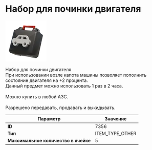 # Набор для починки двигателя

![Item Image](../img/7356.webp?raw=true)

Набор для починки двигателя<br>При использовании возле капота машины позволяет пополнить состояние двигателя на +2 процента.<br>Данный предмет можно использовать 1 раз в 2 часа.<br><br>Можно купить в любой АЗС.<br><br>Разрешено передавать, продавать и выкидывать.


| Параметр | Значение |
|----------|----------|
| **ID** | 7356 |
| **Тип** | ITEM_TYPE_OTHER |
| **Максимальное количество в ячейке** | 5 |

